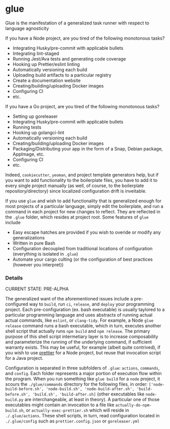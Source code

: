 # glue

Glue is the manifestation of a generalized task runner with respect to language agnosticity

If you have a Node project, are you tired of the following monotonous tasks?

- Integrating Husky/pre-commit with applicable bullets
- Integrating lint-staged
- Running Jest/Ava tests and generating code coverage
- Hooking up Prettier/eslint linting
- Automatically versioning each build
- Uploading build artifacts to a particular registry
- Create a documentation website
- Creating/building/uploading Docker images
- Configuring CI
- etc.

If you have a Go project, are you tired of the following monotonous tasks?

- Setting up goreleaser
- Integrating Husky/pre-commit with applicable bullets
- Running tests
- Hooking up golangci-lint
- Automatically versioning each build
- Creating/building/uploading Docker images
- Packaging/Distributing your app in the form of a Snap, Debian package, AppImage, etc.
- Configuring CI
- etc.

Indeed, `cookiecutter`, `yeoman`, and project template generators help, but if you want to add functionality to the boilerplate files, you have to add it to every single project manually (as well, of course, to the boilerplate repository/directory) since localized configuration drift is inveitable.

If you use `glue` and wish to add functionality that is generalized enough for most projects of a particular language, simply edit the boilerplate, and run a command in each project for new changes to reflect. They are reflected in the `.glue` folder, which resides at project root. Some features of `glue` include

- Easy escape hatches are provided if you wish to overide or modify any generalizations
- Written in pure Bash
- Configuration decoupled from traditional locations of configuration (everything is isolated in `.glue`)
- Automate your cargo culting (or the configuration of best practices (however you interpret))

### Details

CURRENT STATE: PRE-ALPHA

The generalized want of the aforementioned issues include a pre-configured way to `build`, run `ci`, `release`, and `deploy` your programming project. Each pre-configuration (ex. bash executable) is usually taylored to a particular programming language and uses abstracts of running actual actual commands, like `eslint`, or `clang-tidy`. For example, a Node `glue release` command runs a bash executable, which in turn, executes another shell script that actually runs `npm build` and `npm release`. The primary purpose of this shell script intermetiary layer is to increase composability and parameterize the running of the underlying command, if sufficient warranty exists. This may be useful, for example (albeit quite contrived), if you wish to use [prettier](https://prettier.io) for a Node project, but reuse that invocation script for a Java project.

Configuration is separated in three subfolders of `.glue`: `actions`, `commands`, and `config`. Each folder represents a major portion of execution flow within the program. When you run something like `glue build` for a `node` project, it scours the `./glue/commands` directory for the following files, in order: `['node-build-before.sh', 'node-build.sh', 'node-build-after.sh', 'build-before.sh', 'build.sh', 'build-after.sh]` (other executables like `node-build.py` are interchangeable, at least in theory). A particular one of those executables might contain an invocation to a file like `actually-do-npm-build.sh`, or `actually-exec-prettier.sh` which will reside in `./.glue/actions`. These shell scripts, in turn, read configuration located in `./.glue/config` such as `prettier.config.json` or `goreleaser.yml`
